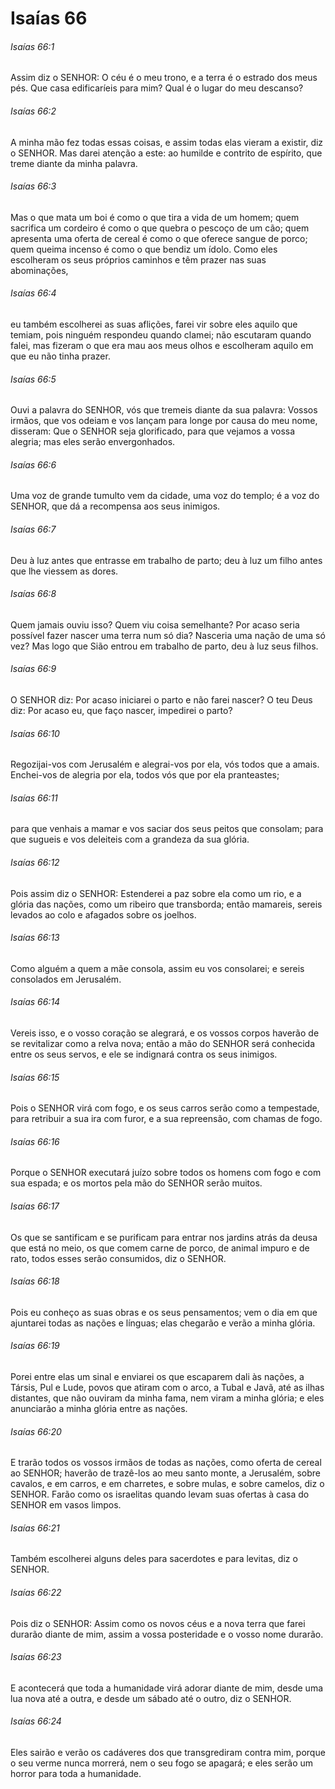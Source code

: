 # Isaías 66

###### Isaías 66:1

Assim diz o SENHOR: O céu é o meu trono, e a terra é o estrado dos meus pés. Que casa edificaríeis para mim? Qual é o lugar do meu descanso?

###### Isaías 66:2

A minha mão fez todas essas coisas, e assim todas elas vieram a existir, diz o SENHOR. Mas darei atenção a este: ao humilde e contrito de espírito, que treme diante da minha palavra.

###### Isaías 66:3

Mas o que mata um boi é como o que tira a vida de um homem; quem sacrifica um cordeiro é como o que quebra o pescoço de um cão; quem apresenta uma oferta de cereal é como o que oferece sangue de porco; quem queima incenso é como o que bendiz um ídolo. Como eles escolheram os seus próprios caminhos e têm prazer nas suas abominações,

###### Isaías 66:4

eu também escolherei as suas aflições, farei vir sobre eles aquilo que temiam, pois ninguém respondeu quando clamei; não escutaram quando falei, mas fizeram o que era mau aos meus olhos e escolheram aquilo em que eu não tinha prazer.

###### Isaías 66:5

Ouvi a palavra do SENHOR, vós que tremeis diante da sua palavra: Vossos irmãos, que vos odeiam e vos lançam para longe por causa do meu nome, disseram: Que o SENHOR seja glorificado, para que vejamos a vossa alegria; mas eles serão envergonhados.

###### Isaías 66:6

Uma voz de grande tumulto vem da cidade, uma voz do templo; é a voz do SENHOR, que dá a recompensa aos seus inimigos.

###### Isaías 66:7

Deu à luz antes que entrasse em trabalho de parto; deu à luz um filho antes que lhe viessem as dores.

###### Isaías 66:8

Quem jamais ouviu isso? Quem viu coisa semelhante? Por acaso seria possível fazer nascer uma terra num só dia? Nasceria uma nação de uma só vez? Mas logo que Sião entrou em trabalho de parto, deu à luz seus filhos.

###### Isaías 66:9

O SENHOR diz: Por acaso iniciarei o parto e não farei nascer? O teu Deus diz: Por acaso eu, que faço nascer, impedirei o parto?

###### Isaías 66:10

Regozijai-vos com Jerusalém e alegrai-vos por ela, vós todos que a amais. Enchei-vos de alegria por ela, todos vós que por ela pranteastes;

###### Isaías 66:11

para que venhais a mamar e vos saciar dos seus peitos que consolam; para que sugueis e vos deleiteis com a grandeza da sua glória.

###### Isaías 66:12

Pois assim diz o SENHOR: Estenderei a paz sobre ela como um rio, e a glória das nações, como um ribeiro que transborda; então mamareis, sereis levados ao colo e afagados sobre os joelhos.

###### Isaías 66:13

Como alguém a quem a mãe consola, assim eu vos consolarei; e sereis consolados em Jerusalém.

###### Isaías 66:14

Vereis isso, e o vosso coração se alegrará, e os vossos corpos haverão de se revitalizar como a relva nova; então a mão do SENHOR será conhecida entre os seus servos, e ele se indignará contra os seus inimigos.

###### Isaías 66:15

Pois o SENHOR virá com fogo, e os seus carros serão como a tempestade, para retribuir a sua ira com furor, e a sua repreensão, com chamas de fogo.

###### Isaías 66:16

Porque o SENHOR executará juízo sobre todos os homens com fogo e com sua espada; e os mortos pela mão do SENHOR serão muitos.

###### Isaías 66:17

Os que se santificam e se purificam para entrar nos jardins atrás da deusa que está no meio, os que comem carne de porco, de animal impuro e de rato, todos esses serão consumidos, diz o SENHOR.

###### Isaías 66:18

Pois eu conheço as suas obras e os seus pensamentos; vem o dia em que ajuntarei todas as nações e línguas; elas chegarão e verão a minha glória.

###### Isaías 66:19

Porei entre elas um sinal e enviarei os que escaparem dali às nações, a Társis, Pul e Lude, povos que atiram com o arco, a Tubal e Javã, até as ilhas distantes, que não ouviram da minha fama, nem viram a minha glória; e eles anunciarão a minha glória entre as nações.

###### Isaías 66:20

E trarão todos os vossos irmãos de todas as nações, como oferta de cereal ao SENHOR; haverão de trazê-los ao meu santo monte, a Jerusalém, sobre cavalos, e em carros, e em charretes, e sobre mulas, e sobre camelos, diz o SENHOR. Farão como os israelitas quando levam suas ofertas à casa do SENHOR em vasos limpos.

###### Isaías 66:21

Também escolherei alguns deles para sacerdotes e para levitas, diz o SENHOR.

###### Isaías 66:22

Pois diz o SENHOR: Assim como os novos céus e a nova terra que farei durarão diante de mim, assim a vossa posteridade e o vosso nome durarão.

###### Isaías 66:23

E acontecerá que toda a humanidade virá adorar diante de mim, desde uma lua nova até a outra, e desde um sábado até o outro, diz o SENHOR.

###### Isaías 66:24

Eles sairão e verão os cadáveres dos que transgrediram contra mim, porque o seu verme nunca morrerá, nem o seu fogo se apagará; e eles serão um horror para toda a humanidade.

